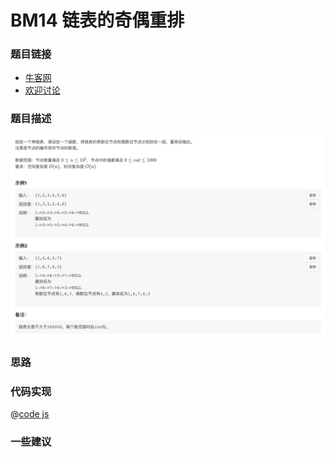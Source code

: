 # BM14 链表的奇偶重排

### 题目链接

- [牛客网](https://www.nowcoder.com/share/jump/8484115461694841372669)
- [欢迎讨论]()

### 题目描述

![反转链表.png](../images/oddEvenList.png)



### 思路

### 代码实现

@[code js](@code/algorithm/interview-101/oddEvenList.js)


### 一些建议